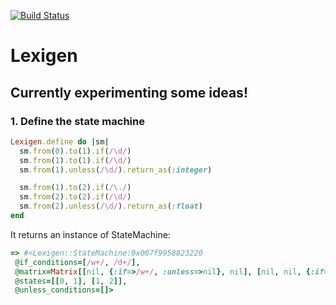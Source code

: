 [![Build Status](https://travis-ci.org/Arvinje/lexigen.svg)](https://travis-ci.org/Arvinje/lexigen)
# Lexigen

## Currently experimenting some ideas!

### 1. Define the state machine

```ruby
Lexigen.define do |sm|
  sm.from(0).to(1).if(/\d/)
  sm.from(1).to(1).if(/\d/)
  sm.from(1).unless(/\d/).return_as(:integer)

  sm.from(1).to(2).if(/\./)
  sm.from(2).to(2).if(/\d/)
  sm.from(2).unless(/\d/).return_as(:float)
end
```

It returns an instance of StateMachine:
```ruby
=> #<Lexigen::StateMachine:0x007f9958823220
 @if_conditions=[/w+/, /d+/],
 @matrix=Matrix[[nil, {:if=>/w+/, :unless=>nil}, nil], [nil, nil, {:if=>/d+/, :unless=>nil}], [nil, nil, nil]],
 @states=[[0, 1], [1, 2]],
 @unless_conditions=[]>
```
